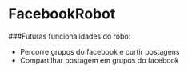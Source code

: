 # FacebookRobot
###Futuras funcionalidades do robo:
 - Percorre grupos do facebook e curtir postagens
 - Compartilhar postagem em grupos do facebook
